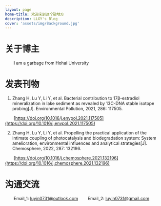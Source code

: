 ```yaml
---
layout: page
home-title: 欢迎来到这个破地方
description: LLGY's Blog
cover: 'assets/img/Background.jpg'
---
```


# 关于博主

&emsp;&emsp;I am a garbage from Hohai University

# 发表刊物

1. Zhang H, Lu Y, Li Y, et al. Bacterial contribution to 17β-estradiol mineralization in lake sediment as revealed by 13C-DNA stable isotope probing[J]. Environmental Pollution, 2021, 286: 117505.

&emsp;&emsp;[https://doi.org/10.1016/j.envpol.2021.117505](https://doi.org/10.1016/j.envpol.2021.117505)

2. Zhang H, Lu Y, Li Y, et al. Propelling the practical application of the intimate coupling of photocatalysis and biodegradation system: System amelioration, environmental influences and analytical strategies[J]. Chemosphere, 2022, 287: 132196.

&emsp;&emsp;[https://doi.org/10.1016/j.chemosphere.2021.132196](https://doi.org/10.1016/j.chemosphere.2021.132196)

# 沟通交流

&emsp;&emsp;Email_1: luyin0731@outlook.com
&emsp;&emsp;Email_2: luyin0731@gmail.com